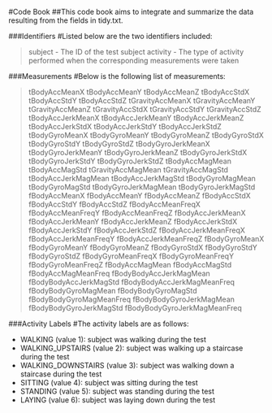 #Code Book
##This code book aims to integrate and summarize the data resulting from the fields in tidy.txt.

###Identifiers
#Listed below are the two identifiers included:
> subject - The ID of the test subject
> activity - The type of activity performed when the corresponding measurements were taken

###Measurements
#Below is the following list of measurements:
> tBodyAccMeanX
> tBodyAccMeanY
> tBodyAccMeanZ
> tBodyAccStdX
> tBodyAccStdY
> tBodyAccStdZ
> tGravityAccMeanX
> tGravityAccMeanY
> tGravityAccMeanZ
> tGravityAccStdX
> tGravityAccStdY
> tGravityAccStdZ
> tBodyAccJerkMeanX
> tBodyAccJerkMeanY
> tBodyAccJerkMeanZ
> tBodyAccJerkStdX
> tBodyAccJerkStdY
> tBodyAccJerkStdZ
> tBodyGyroMeanX
> tBodyGyroMeanY
> tBodyGyroMeanZ
> tBodyGyroStdX
> tBodyGyroStdY
> tBodyGyroStdZ
> tBodyGyroJerkMeanX
> tBodyGyroJerkMeanY
> tBodyGyroJerkMeanZ
> tBodyGyroJerkStdX
> tBodyGyroJerkStdY
> tBodyGyroJerkStdZ
> tBodyAccMagMean
> tBodyAccMagStd
> tGravityAccMagMean
> tGravityAccMagStd
> tBodyAccJerkMagMean
> tBodyAccJerkMagStd
> tBodyGyroMagMean
> tBodyGyroMagStd
> tBodyGyroJerkMagMean
> tBodyGyroJerkMagStd
> fBodyAccMeanX
> fBodyAccMeanY
> fBodyAccMeanZ
> fBodyAccStdX
> fBodyAccStdY
> fBodyAccStdZ
> fBodyAccMeanFreqX
> fBodyAccMeanFreqY
> fBodyAccMeanFreqZ
> fBodyAccJerkMeanX
> fBodyAccJerkMeanY
> fBodyAccJerkMeanZ
> fBodyAccJerkStdX
> fBodyAccJerkStdY
> fBodyAccJerkStdZ
> fBodyAccJerkMeanFreqX
> fBodyAccJerkMeanFreqY
> fBodyAccJerkMeanFreqZ
> fBodyGyroMeanX
> fBodyGyroMeanY
> fBodyGyroMeanZ
> fBodyGyroStdX
> fBodyGyroStdY
> fBodyGyroStdZ
> fBodyGyroMeanFreqX
> fBodyGyroMeanFreqY
> fBodyGyroMeanFreqZ
> fBodyAccMagMean
> fBodyAccMagStd
> fBodyAccMagMeanFreq
> fBodyBodyAccJerkMagMean
> fBodyBodyAccJerkMagStd
> fBodyBodyAccJerkMagMeanFreq
> fBodyBodyGyroMagMean
> fBodyBodyGyroMagStd
> fBodyBodyGyroMagMeanFreq
> fBodyBodyGyroJerkMagMean
> fBodyBodyGyroJerkMagStd
> fBodyBodyGyroJerkMagMeanFreq

###Activity Labels
#The activity labels are as follows:
* WALKING (value 1): subject was walking during the test
* WALKING_UPSTAIRS (value 2): subject was walking up a staircase during the test
* WALKING_DOWNSTAIRS (value 3): subject was walking down a staircase during the test
* SITTING (value 4): subject was sitting during the test
* STANDING (value 5): subject was standing during the test
* LAYING (value 6): subject was laying down during the test
